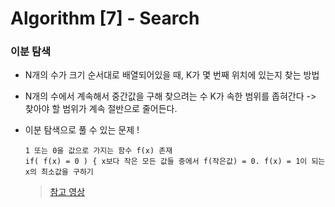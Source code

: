 # Algorithm [7] - Search



### 이분 탐색

- N개의 수가 크기 순서대로 배열되어있을 때, K가 몇 번째 위치에 있는지 찾는 방법

- N개의 수에서 계속해서 중간값을 구해 찾으려는 수 K가 속한 범위를 좁혀간다 -> 찾아야 할 범위가 계속 절반으로 줄어든다.

- 이분 탐색으로 풀 수 있는 문제 !

  ```
  1 또는 0을 값으로 가지는 함수 f(x) 존재
  if( f(x) = 0 ) { x보다 작은 모든 값들 중에서 f(작은값) = 0. f(x) = 1이 되는 x의 최소값을 구하기
  ```

  >  [참고 영상](https://youtu.be/F6lKjRDlOpk) 

